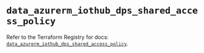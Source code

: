 # `data_azurerm_iothub_dps_shared_access_policy`

Refer to the Terraform Registry for docs: [`data_azurerm_iothub_dps_shared_access_policy`](https://registry.terraform.io/providers/hashicorp/azurerm/3.103.0/docs/data-sources/iothub_dps_shared_access_policy).
